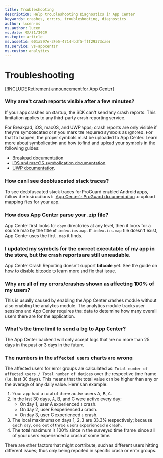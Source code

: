 ```yaml
---
title: Troubleshooting
description: Help troubleshooting Diagnostics in App Center
keywords: crashes, errors, troubleshooting, diagnostics
author: lucen-ms
ms.author: lucen
ms.date: 03/31/2020
ms.topic: article
ms.assetid: 601a597e-37e5-4714-bdf5-fff29373cae5
ms.service: vs-appcenter
ms.custom: analytics
---
```


# Troubleshooting

[!INCLUDE [Retirement announcement for App Center](~/includes/retirement.md)]

### Why aren't crash reports visible after a few minutes?
If your app crashes on startup, the SDK can't send any crash reports. This limitation applies to any third-party crash reporting service.

For Breakpad, iOS, macOS, and UWP apps; crash reports are only visible if they're symbolicated or if you mark the required symbols as ignored. For that to happen, the proper symbols must be uploaded to App Center. Learn more about symbolication and how to find and upload your symbols in the following guides:

- [Breakpad documentation](~/diagnostics/Android-NDK.md)
- [iOS and macOS symbolication documentation](~/diagnostics/iOS-symbolication.md)
- [UWP documentation](~/diagnostics/windows-support.md#symbolication).

### How can I see deobfuscated stack traces?
To see deobfuscated stack traces for ProGuard enabled Android apps, follow the instructions in [App Center's ProGuard documentation](~/diagnostics/Android-ProGuard.md) to upload mapping files for your app.

### How does App Center parse your .zip file?
App Center first looks for `dsym` directories at any level, then it looks for a source map by the title of `index.ios.map`. If `index.ios.map` file doesn't exist, App Center uses the first `.map` it finds.

### I updated my symbols for the correct executable of my app in the store, but the crash reports are still unreadable.
App Center Crash Reporting doesn't support **bitcode** yet. See the guide on [how to disable bitcode](~/diagnostics/iOS-symbolication.md#bitcode) to learn more and fix that issue.

### Why are all of my errors/crashes shown as affecting 100% of my users?
This is usually caused by enabling the App Center crashes module without also enabling the analytics module. The analytics module tracks user sessions and App Center requires that data to determine how many overall users there are for the application.

### What's the time limit to send a log to App Center?
The App Center backend will only accept logs that are no more than 25 days in the past or 3 days in the future.

### The numbers in the `affected users` charts are wrong
The affected users for error groups are calculated as: `Total number of affected users / Total number of devices` over the respective time frame (i.e. last 30 days).
This means that the total value can be higher than any or the average of any daily value. Here's an example:

1. Your app had a total of three active users A, B, C.
2. In the last 30 days, A, B, and C were active every day:
   - On day 1, user A experienced a crash. 
   - On day 2, user B experienced a crash. 
   - On day 3, user C experienced a crash.
3. The local maximums on days 1, 2, 3 are 33.3% respectively; because each day, one out of three users experienced a crash.
4. The total maximum is 100% since in the surveyed time frame, since all of your users experienced a crash at some time.

There are other factors that might contribute, such as different users hitting different issues; thus only being reported in specific crash or error groups.
